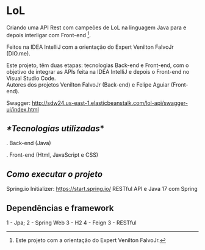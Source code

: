 # LoL
Criando uma API Rest com campeões de LoL na linguagem Java para e depois interligar com Front-end [^1].

Feitos na IDEA IntelliJ com a orientação do Expert Venilton FalvoJr (DIO.me).

Este projeto, têm duas etapas: tecnologias Back-end e Front-end, com o objetivo de integrar as APIs feita na IDEA IntelliJ e depois o Front-end no Visual Studio Code.  
Autores dos projetos Venilton FalvoJr (Back-end) e Felipe Aguiar (Front-end). 

Swagger: http://sdw24.us-east-1.elasticbeanstalk.com/lol-api/swagger-ui/index.html

## _*Tecnologias utilizadas_*
. Back-end (Java)

. Front-end (Html, JavaScript e CSS)

## _*Como executar o projeto*_
Spring.io Initializer: https://start.spring.io/
RESTful API e Java 17 com Spring

## Dependências e framework
1 - Jpa;
2 - Spring Web
3 - H2
4 - Feign
3 - RESTful

[^1]: Este projeto com a orientação do Expert Venilton FalvoJr.
